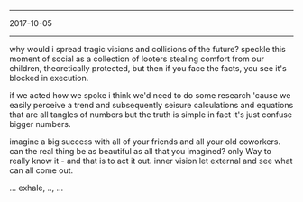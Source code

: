 **********
2017-10-05
**********

why would i spread tragic visions and collisions of the future?
speckle this moment of social as a collection of looters
stealing comfort from our children, theoretically protected,
but then if you face the facts, you see it's blocked in execution.

if we acted how we spoke i think we'd need to do some research
'cause we easily perceive a trend and subsequently seisure
calculations and equations that are all tangles of numbers
but the truth is simple in fact it's just
confuse bigger numbers.

imagine a big success with all of your friends and all your old coworkers.
can the real thing be as beautiful as all that you imagined?
only Way to really know it - and that is to act it out.
inner vision let external and see what can all come out.

... exhale, .., ...
